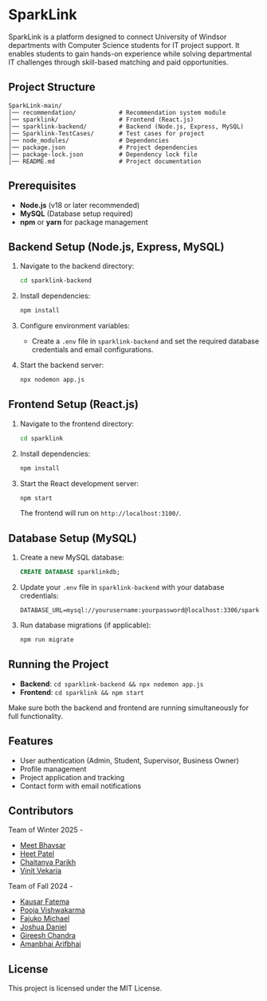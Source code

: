 # SparkLink

SparkLink is a platform designed to connect University of Windsor departments with Computer Science students for IT project support. It enables students to gain hands-on experience while solving departmental IT challenges through skill-based matching and paid opportunities.

## Project Structure

```
SparkLink-main/
│── recommendation/            # Recommendation system module
│── sparklink/                 # Frontend (React.js)
│── sparklink-backend/         # Backend (Node.js, Express, MySQL)
│── Sparklink-TestCases/       # Test cases for project
│── node_modules/              # Dependencies
│── package.json               # Project dependencies
│── package-lock.json          # Dependency lock file
│── README.md                  # Project documentation
```

## Prerequisites

- **Node.js** (v18 or later recommended)
- **MySQL** (Database setup required)
- **npm** or **yarn** for package management

## Backend Setup (Node.js, Express, MySQL)

1. Navigate to the backend directory:
   ```sh
   cd sparklink-backend
   ```
2. Install dependencies:
   ```sh
   npm install
   ```
3. Configure environment variables:
   - Create a `.env` file in `sparklink-backend` and set the required database credentials and email configurations.

4. Start the backend server:
   ```sh
   npx nodemon app.js
   ```


## Frontend Setup (React.js)

1. Navigate to the frontend directory:
   ```sh
   cd sparklink
   ```
2. Install dependencies:
   ```sh
   npm install
   ```
3. Start the React development server:
   ```sh
   npm start
   ```

   The frontend will run on `http://localhost:3100/`.

## Database Setup (MySQL)

1. Create a new MySQL database:
   ```sql
   CREATE DATABASE sparklinkdb;
   ```
2. Update your `.env` file in `sparklink-backend` with your database credentials:
   ```env
   DATABASE_URL=mysql://yourusername:yourpassword@localhost:3306/sparklinkdb
   ```
3. Run database migrations (if applicable):
   ```sh
   npm run migrate
   ```

## Running the Project

- **Backend**: `cd sparklink-backend && npx nodemon app.js`
- **Frontend**: `cd sparklink && npm start`

Make sure both the backend and frontend are running simultaneously for full functionality.

## Features

- User authentication (Admin, Student, Supervisor, Business Owner)
- Profile management
- Project application and tracking
- Contact form with email notifications

## Contributors

Team of Winter 2025 -
- [Meet Bhavsar](https://www.linkedin.com/in/meetkumar-bhavsar-0059ba1b5/)
- [Heet Patel](https://www.linkedin.com/in/heet2002/)
- [Chaitanya Parikh](https://www.linkedin.com/in/chaitanyap310/)
- [Vinit Vekaria](https://www.linkedin.com/in/vinit-vekariaengineer/)

Team of Fall 2024 -
- [Kausar Fatema](https://www.linkedin.com/in/kausar-fatema-9060871b1/)
- [Pooja Vishwakarma](https://www.linkedin.com/in/pooja-vishwakarma95/)
- [Fajuko Michael](https://www.linkedin.com/in/fajuko-odunayo-5256a1265/)
- [Joshua Daniel](https://www.linkedin.com/in/joshua-daniel1999/)
- [Gireesh Chandra](https://www.linkedin.com/in/gireesh-busam/)
- [Amanbhai Arifbhai](#)

## License

This project is licensed under the MIT License.

